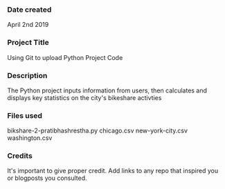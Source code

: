 ### Date created
April 2nd 2019

### Project Title
Using Git to upload Python Project Code

### Description
The Python project inputs information from users, then calculates and displays key statistics on the city's bikeshare activties

### Files used
bikshare-2-pratibhashrestha.py
chicago.csv
new-york-city.csv
washington.csv

### Credits
It's important to give proper credit. Add links to any repo that inspired you or blogposts you consulted.

